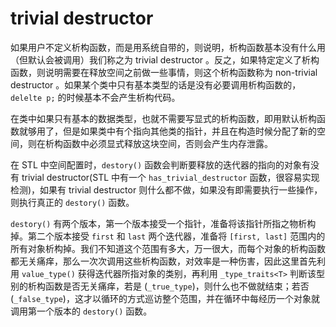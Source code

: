 # trivial destructor  
如果用户不定义析构函数，而是用系统自带的，则说明，析构函数基本没有什么用（但默认会被调用）我们称之为 trivial destructor 。反之，如果特定定义了析构函数，则说明需要在释放空间之前做一些事情，则这个析构函数称为 non-trivial destructor 。如果某个类中只有基本类型的话是没有必要调用析构函数的，`delelte p;` 的时候基本不会产生析构代码。  

在类中如果只有基本的数据类型，也就不需要写显式的析构函数，即用默认析构函数就够用了，但是如果类中有个指向其他类的指针，并且在构造时候分配了新的空间，则在析构函数中必须显式释放这块空间，否则会产生内存泄露。  

在 STL 中空间配置时，`destory()` 函数会判断要释放的迭代器的指向的对象有没有  trivial destructor(STL 中有一个 `has_trivial_destructor` 函数，很容易实现检测)，如果有 trivial destructor 则什么都不做，如果没有即需要执行一些操作，则执行真正的 `destory()` 函数。  

`destory()` 有两个版本，第一个版本接受一个指针，准备将该指针所指之物析构掉。第二个版本接受 `first` 和 `last` 两个迭代器，准备将 `[first, last]` 范围内的所有对象析构掉。我们不知道这个范围有多大，万一很大，而每个对象的析构函数都无关痛痒，那么一次次调用这些析构函数，对效率是一种伤害，因此这里首先利用 `value_type()` 获得迭代器所指对象的类别，再利用 `_type_traits<T>` 判断该型别的析构函数是否无关痛痒，若是 (`_true_type`)，则什么也不做就结束；若否 (`_false_type`)，这才以循环的方式巡访整个范围，并在循环中每经历一个对象就调用第一个版本的 `destory()` 函数。  
